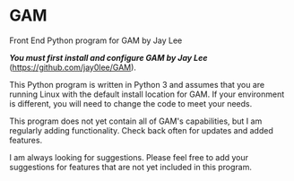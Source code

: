 # GAM
Front End Python program for GAM by Jay Lee

**_You must first install and configure GAM by Jay Lee_** (https://github.com/jay0lee/GAM).

This Python program is written in Python 3 and assumes that you are running Linux with the default install location for GAM. If your environment is different, you will need to change the code to meet your needs.

This program does not yet contain all of GAM's capabilities, but I am regularly adding functionality. Check back often for updates and added features.

I am always looking for suggestions. Please feel free to add your suggestions for features that are not yet included in this program.